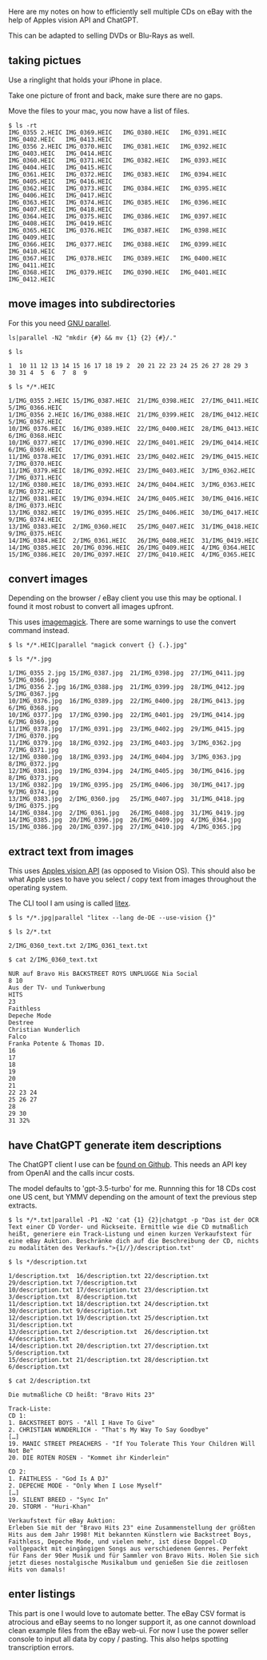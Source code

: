 Here are my notes on how to efficiently sell multiple CDs on eBay with the help of Apples vision API and ChatGPT.

This can be adapted to selling DVDs or Blu-Rays as well.

## taking pictues

Use a ringlight that holds your iPhone in place.

Take one picture of front and back, make sure there are no gaps.

Move the files to your mac, you now have a list of files.

```shell
$ ls -rt
IMG_0355 2.HEIC IMG_0369.HEIC   IMG_0380.HEIC   IMG_0391.HEIC   IMG_0402.HEIC   IMG_0413.HEIC
IMG_0356 2.HEIC IMG_0370.HEIC   IMG_0381.HEIC   IMG_0392.HEIC   IMG_0403.HEIC   IMG_0414.HEIC
IMG_0360.HEIC   IMG_0371.HEIC   IMG_0382.HEIC   IMG_0393.HEIC   IMG_0404.HEIC   IMG_0415.HEIC
IMG_0361.HEIC   IMG_0372.HEIC   IMG_0383.HEIC   IMG_0394.HEIC   IMG_0405.HEIC   IMG_0416.HEIC
IMG_0362.HEIC   IMG_0373.HEIC   IMG_0384.HEIC   IMG_0395.HEIC   IMG_0406.HEIC   IMG_0417.HEIC
IMG_0363.HEIC   IMG_0374.HEIC   IMG_0385.HEIC   IMG_0396.HEIC   IMG_0407.HEIC   IMG_0418.HEIC
IMG_0364.HEIC   IMG_0375.HEIC   IMG_0386.HEIC   IMG_0397.HEIC   IMG_0408.HEIC   IMG_0419.HEIC
IMG_0365.HEIC   IMG_0376.HEIC   IMG_0387.HEIC   IMG_0398.HEIC   IMG_0409.HEIC
IMG_0366.HEIC   IMG_0377.HEIC   IMG_0388.HEIC   IMG_0399.HEIC   IMG_0410.HEIC
IMG_0367.HEIC   IMG_0378.HEIC   IMG_0389.HEIC   IMG_0400.HEIC   IMG_0411.HEIC
IMG_0368.HEIC   IMG_0379.HEIC   IMG_0390.HEIC   IMG_0401.HEIC   IMG_0412.HEIC
```

## move images into subdirectories

For this you need [GNU parallel](https://www.gnu.org/software/parallel/).

```shell
ls|parallel -N2 "mkdir {#} && mv {1} {2} {#}/."

$ ls

1  10 11 12 13 14 15 16 17 18 19 2  20 21 22 23 24 25 26 27 28 29 3  30 31 4  5  6  7  8  9

$ ls */*.HEIC

1/IMG_0355 2.HEIC 15/IMG_0387.HEIC  21/IMG_0398.HEIC  27/IMG_0411.HEIC  5/IMG_0366.HEIC
1/IMG_0356 2.HEIC 16/IMG_0388.HEIC  21/IMG_0399.HEIC  28/IMG_0412.HEIC  5/IMG_0367.HEIC
10/IMG_0376.HEIC  16/IMG_0389.HEIC  22/IMG_0400.HEIC  28/IMG_0413.HEIC  6/IMG_0368.HEIC
10/IMG_0377.HEIC  17/IMG_0390.HEIC  22/IMG_0401.HEIC  29/IMG_0414.HEIC  6/IMG_0369.HEIC
11/IMG_0378.HEIC  17/IMG_0391.HEIC  23/IMG_0402.HEIC  29/IMG_0415.HEIC  7/IMG_0370.HEIC
11/IMG_0379.HEIC  18/IMG_0392.HEIC  23/IMG_0403.HEIC  3/IMG_0362.HEIC   7/IMG_0371.HEIC
12/IMG_0380.HEIC  18/IMG_0393.HEIC  24/IMG_0404.HEIC  3/IMG_0363.HEIC   8/IMG_0372.HEIC
12/IMG_0381.HEIC  19/IMG_0394.HEIC  24/IMG_0405.HEIC  30/IMG_0416.HEIC  8/IMG_0373.HEIC
13/IMG_0382.HEIC  19/IMG_0395.HEIC  25/IMG_0406.HEIC  30/IMG_0417.HEIC  9/IMG_0374.HEIC
13/IMG_0383.HEIC  2/IMG_0360.HEIC   25/IMG_0407.HEIC  31/IMG_0418.HEIC  9/IMG_0375.HEIC
14/IMG_0384.HEIC  2/IMG_0361.HEIC   26/IMG_0408.HEIC  31/IMG_0419.HEIC
14/IMG_0385.HEIC  20/IMG_0396.HEIC  26/IMG_0409.HEIC  4/IMG_0364.HEIC
15/IMG_0386.HEIC  20/IMG_0397.HEIC  27/IMG_0410.HEIC  4/IMG_0365.HEIC
```

## convert images

Depending on the browser / eBay client you use this may be optional. I found it most robust to convert all images upfront.

This uses [imagemagick](https://imagemagick.org/). There are some warnings to use the convert command instead.

```shell
$ ls */*.HEIC|parallel "magick convert {} {.}.jpg"

$ ls */*.jpg

1/IMG_0355 2.jpg 15/IMG_0387.jpg  21/IMG_0398.jpg  27/IMG_0411.jpg  5/IMG_0366.jpg
1/IMG_0356 2.jpg 16/IMG_0388.jpg  21/IMG_0399.jpg  28/IMG_0412.jpg  5/IMG_0367.jpg
10/IMG_0376.jpg  16/IMG_0389.jpg  22/IMG_0400.jpg  28/IMG_0413.jpg  6/IMG_0368.jpg
10/IMG_0377.jpg  17/IMG_0390.jpg  22/IMG_0401.jpg  29/IMG_0414.jpg  6/IMG_0369.jpg
11/IMG_0378.jpg  17/IMG_0391.jpg  23/IMG_0402.jpg  29/IMG_0415.jpg  7/IMG_0370.jpg
11/IMG_0379.jpg  18/IMG_0392.jpg  23/IMG_0403.jpg  3/IMG_0362.jpg   7/IMG_0371.jpg
12/IMG_0380.jpg  18/IMG_0393.jpg  24/IMG_0404.jpg  3/IMG_0363.jpg   8/IMG_0372.jpg
12/IMG_0381.jpg  19/IMG_0394.jpg  24/IMG_0405.jpg  30/IMG_0416.jpg  8/IMG_0373.jpg
13/IMG_0382.jpg  19/IMG_0395.jpg  25/IMG_0406.jpg  30/IMG_0417.jpg  9/IMG_0374.jpg
13/IMG_0383.jpg  2/IMG_0360.jpg   25/IMG_0407.jpg  31/IMG_0418.jpg  9/IMG_0375.jpg
14/IMG_0384.jpg  2/IMG_0361.jpg   26/IMG_0408.jpg  31/IMG_0419.jpg
14/IMG_0385.jpg  20/IMG_0396.jpg  26/IMG_0409.jpg  4/IMG_0364.jpg
15/IMG_0386.jpg  20/IMG_0397.jpg  27/IMG_0410.jpg  4/IMG_0365.jpg
```

## extract text from images

This uses [Apples vision API](https://developer.apple.com/documentation/vision/recognizing-text-in-images) (as opposed to Vision OS). This should also be what Apple uses to have you select / copy text from images throughout the operating system. 

The CLI tool I am using is called [litex](https://github.com/Shakshi3104/LiTeX). 

```shell
$ ls */*.jpg|parallel "litex --lang de-DE --use-vision {}"

$ ls 2/*.txt

2/IMG_0360_text.txt 2/IMG_0361_text.txt

$ cat 2/IMG_0360_text.txt

NUR auf Bravo His BACKSTREET ROYS UNPLUGGE Nia Social
8 10
Aus der TV- und Tunkwerbung
HITS
23
Faithless
Depeche Mode
Destree
Christian Wunderlich
Falco
Franka Potente & Thomas ID.
16
17
18
19
20
21
22 23 24
25 26 27
28
29 30
31 32%
```

## have ChatGPT generate item descriptions

The ChatGPT client I use can be [found on Github](https://github.com/j178/chatgpt). This needs an API key from OpenAI and the calls incur costs.

The model defaults to 'gpt-3.5-turbo' for me. Runnning this for 18 CDs cost one US cent, but YMMV depending on the amount of text the previous step extracts.

```shell
$ ls */*.txt|parallel -P1 -N2 'cat {1} {2}|chatgpt -p "Das ist der OCR Text einer CD Vorder- und Rückseite. Ermittle wie die CD mutmaßlich heißt, generiere ein Track-Listung und einen kurzen Verkaufstext für eine eBay Auktion. Beschränke dich auf die Beschreibung der CD, nichts zu modalitäten des Verkaufs.">{1//}/description.txt'

$ ls */description.txt

1/description.txt  16/description.txt 22/description.txt 29/description.txt 7/description.txt
10/description.txt 17/description.txt 23/description.txt 3/description.txt  8/description.txt
11/description.txt 18/description.txt 24/description.txt 30/description.txt 9/description.txt
12/description.txt 19/description.txt 25/description.txt 31/description.txt
13/description.txt 2/description.txt  26/description.txt 4/description.txt
14/description.txt 20/description.txt 27/description.txt 5/description.txt
15/description.txt 21/description.txt 28/description.txt 6/description.txt

$ cat 2/description.txt 

Die mutmaßliche CD heißt: "Bravo Hits 23"

Track-Liste:
CD 1:
1. BACKSTREET BOYS - "All I Have To Give"
2. CHRISTIAN WUNDERLICH - "That's My Way To Say Goodbye"
[…]
19. MANIC STREET PREACHERS - "If You Tolerate This Your Children Will Not Be"
20. DIE ROTEN ROSEN - "Kommet ihr Kinderlein"

CD 2:
1. FAITHLESS - "God Is A DJ"
2. DEPECHE MODE - "Only When I Lose Myself"
[…]
19. SILENT BREED - "Sync In"
20. STORM - "Huri-Khan"

Verkaufstext für eBay Auktion:
Erleben Sie mit der "Bravo Hits 23" eine Zusammenstellung der größten Hits aus dem Jahr 1998! Mit bekannten Künstlern wie Backstreet Boys, Faithless, Depeche Mode, und vielen mehr, ist diese Doppel-CD vollgepackt mit eingängigen Songs aus verschiedenen Genres. Perfekt für Fans der 90er Musik und für Sammler von Bravo Hits. Holen Sie sich jetzt dieses nostalgische Musikalbum und genießen Sie die zeitlosen Hits von damals!
```

## enter listings

This part is one I would love to automate better. The eBay CSV format is atrocious and eBay seems to no longer support it, as one cannot download clean example files from the eBay web-ui. For now I use the power seller console to input all data by copy / pasting. This also helps spotting transcription errors.
